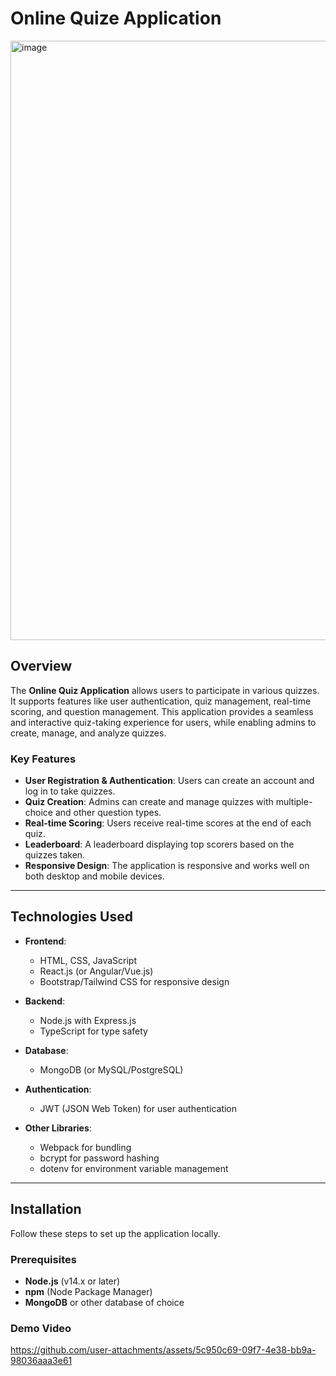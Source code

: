 # Online Quize Application
<img width="959" alt="image" src="https://github.com/user-attachments/assets/97b5ac04-3b1a-4544-a0de-3505bb7ab2b2">

## Overview

The **Online Quiz Application** allows users to participate in various quizzes. It supports features like user authentication, quiz management, real-time scoring, and question management. This application provides a seamless and interactive quiz-taking experience for users, while enabling admins to create, manage, and analyze quizzes.

### Key Features
- **User Registration & Authentication**: Users can create an account and log in to take quizzes.
- **Quiz Creation**: Admins can create and manage quizzes with multiple-choice and other question types.
- **Real-time Scoring**: Users receive real-time scores at the end of each quiz.
- **Leaderboard**: A leaderboard displaying top scorers based on the quizzes taken.
- **Responsive Design**: The application is responsive and works well on both desktop and mobile devices.

---

## Technologies Used

- **Frontend**:
  - HTML, CSS, JavaScript
  - React.js (or Angular/Vue.js)
  - Bootstrap/Tailwind CSS for responsive design

- **Backend**:
  - Node.js with Express.js
  - TypeScript for type safety

- **Database**:
  - MongoDB (or MySQL/PostgreSQL)
  
- **Authentication**:
  - JWT (JSON Web Token) for user authentication
  
- **Other Libraries**:
  - Webpack for bundling
  - bcrypt for password hashing
  - dotenv for environment variable management

---

## Installation

Follow these steps to set up the application locally.

### Prerequisites

- **Node.js** (v14.x or later)
- **npm** (Node Package Manager)
- **MongoDB** or other database of choice

### Demo Video

https://github.com/user-attachments/assets/5c950c69-09f7-4e38-bb9a-98036aaa3e61


